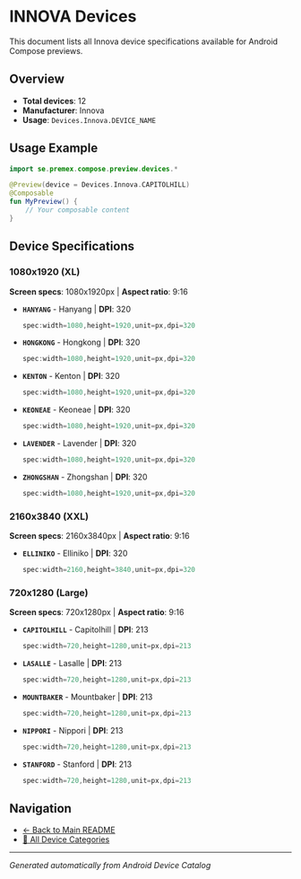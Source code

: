 # INNOVA Devices

This document lists all Innova device specifications available for Android Compose previews.

## Overview

- **Total devices**: 12
- **Manufacturer**: Innova
- **Usage**: `Devices.Innova.DEVICE_NAME`

## Usage Example

```kotlin
import se.premex.compose.preview.devices.*

@Preview(device = Devices.Innova.CAPITOLHILL)
@Composable
fun MyPreview() {
    // Your composable content
}
```

## Device Specifications

### 1080x1920 (XL)

**Screen specs**: 1080x1920px | **Aspect ratio**: 9:16

- **`HANYANG`** - Hanyang | **DPI**: 320
  ```kotlin
  spec:width=1080,height=1920,unit=px,dpi=320
  ```

- **`HONGKONG`** - Hongkong | **DPI**: 320
  ```kotlin
  spec:width=1080,height=1920,unit=px,dpi=320
  ```

- **`KENTON`** - Kenton | **DPI**: 320
  ```kotlin
  spec:width=1080,height=1920,unit=px,dpi=320
  ```

- **`KEONEAE`** - Keoneae | **DPI**: 320
  ```kotlin
  spec:width=1080,height=1920,unit=px,dpi=320
  ```

- **`LAVENDER`** - Lavender | **DPI**: 320
  ```kotlin
  spec:width=1080,height=1920,unit=px,dpi=320
  ```

- **`ZHONGSHAN`** - Zhongshan | **DPI**: 320
  ```kotlin
  spec:width=1080,height=1920,unit=px,dpi=320
  ```

### 2160x3840 (XXL)

**Screen specs**: 2160x3840px | **Aspect ratio**: 9:16

- **`ELLINIKO`** - Elliniko | **DPI**: 320
  ```kotlin
  spec:width=2160,height=3840,unit=px,dpi=320
  ```

### 720x1280 (Large)

**Screen specs**: 720x1280px | **Aspect ratio**: 9:16

- **`CAPITOLHILL`** - Capitolhill | **DPI**: 213
  ```kotlin
  spec:width=720,height=1280,unit=px,dpi=213
  ```

- **`LASALLE`** - Lasalle | **DPI**: 213
  ```kotlin
  spec:width=720,height=1280,unit=px,dpi=213
  ```

- **`MOUNTBAKER`** - Mountbaker | **DPI**: 213
  ```kotlin
  spec:width=720,height=1280,unit=px,dpi=213
  ```

- **`NIPPORI`** - Nippori | **DPI**: 213
  ```kotlin
  spec:width=720,height=1280,unit=px,dpi=213
  ```

- **`STANFORD`** - Stanford | **DPI**: 213
  ```kotlin
  spec:width=720,height=1280,unit=px,dpi=213
  ```

## Navigation

- [← Back to Main README](../../README.md)
- [📱 All Device Categories](../README.md)

---
*Generated automatically from Android Device Catalog*
